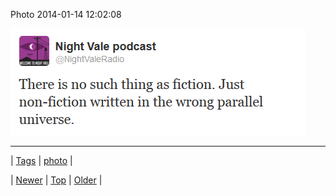 <!--
title: Photo 2014-01-14 12
date: 2020-06-28T15:27:00.248Z
tags: photo
-->


Photo 2014-01-14 12:02:08

![](73299633697-0.png)

<!--BOTTOM-POST-NAVIGATION-->
---

| [Tags](tags.md) | [photo](tag-photo.md) |

| [Newer](73253683124.md) | [Top](index.md) | [Older](73308579875.md) |